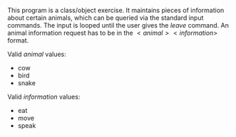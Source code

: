 This program is a class/object exercise. It maintains pieces of information about certain animals, which can be queried via the standard input commands. The input is looped until the user gives the $leave$ command. An animal information request has to be in the $<animal> <information>$ format.

Valid $animal$ values:
* cow
* bird
* snake

Valid $information$ values:
* eat
* move
* speak

